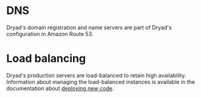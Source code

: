DNS 
====

Dryad's domain registration and name servers are part of Dryad's configuration
in Amazon Route 53.


Load balancing
===============

Dryad's production servers are load-balanced to retain high
availability. Information about managing the load-balanced instances
is available in the documentation about [deploying new code](deploying_new_code.md).

